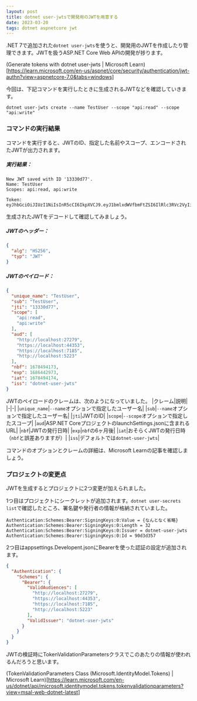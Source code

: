 ```yaml
---
layout: post
title: dotnet user-jwtsで開発用のJWTを用意する
date: 2023-03-20
tags: dotnet aspnetcore jwt
---
```


.NET 7で追加された`dotnet user-jwts`を使うと、開発用のJWTを作成したり管理できます。JWTを扱うASP.NET Core Web APIの開発が捗ります。

(Generate tokens with dotnet user-jwts &#124; Microsoft Learn)[https://learn.microsoft.com/en-us/aspnet/core/security/authentication/jwt-authn?view=aspnetcore-7.0&tabs=windows]

今回は、下記コマンドを実行したときに生成されるJWTなどを確認していきます。

```batch
dotnet user-jwts create --name TestUser --scope "api:read" --scope "api:write"
```

### コマンドの実行結果

コマンドを実行すると、JWTのID、指定した名前やスコープ、エンコードされたJWTが出力されます。

##### 実行結果：
```
New JWT saved with ID '13330d77'.
Name: TestUser
Scopes: api:read, api:write

Token: eyJhbGciOiJIUzI1NiIsInR5cCI6IkpXVCJ9.eyJ1bmlxdWVfbmFtZSI6IlRlc3RVc2VyIiwic3ViIjoiVGVzdFVzZXIiLCJqdGkiOiIxMzMzMGQ3NyIsInNjb3BlIjpbImFwaTpyZWFkIiwiYXBpOndyaXRlIl0sImF1ZCI6WyJodHRwOi8vbG9jYWxob3N0OjI3Mjc5IiwiaHR0cHM6Ly9sb2NhbGhvc3Q6NDQzNTMiLCJodHRwczovL2xvY2FsaG9zdDo3MTg1IiwiaHR0cDovL2xvY2FsaG9zdDo1MjIzIl0sIm5iZiI6MTY3ODQ5NDE3MywiZXhwIjoxNjg2NDQyOTczLCJpYXQiOjE2Nzg0OTQxNzQsImlzcyI6ImRvdG5ldC11c2VyLWp3dHMifQ.50FR9zdxRV1J8qBiKrRHRjIYSDYIOL0oYtTIna5mII4
```

生成されたJWTをデコードして確認してみましょう。

##### JWTのヘッダー：
```json
{
  "alg": "HS256",
  "typ": "JWT"
}
```

##### JWTのペイロード：
```json
{
  "unique_name": "TestUser",
  "sub": "TestUser",
  "jti": "13330d77",
  "scope": [
    "api:read",
    "api:write"
  ],
  "aud": [
    "http://localhost:27279",
    "https://localhost:44353",
    "https://localhost:7185",
    "http://localhost:5223"
  ],
  "nbf": 1678494173,
  "exp": 1686442973,
  "iat": 1678494174,
  "iss": "dotnet-user-jwts"
}
```

JWTのペイロードのクレームは、次のようになっていました。
|クレーム|説明|
|-|-|
|`unique_name`|`--name`オプションで指定したユーザー名|
|`sub`|`--name`オプションで指定したユーザー名|
|`jti`|JWTのID|
|`scope`|`--scope`オプションで指定したスコープ|
|`aud`|ASP.NET CoreプロジェクトのlaunchSettings.jsonに含まれるURL|
|`nbf`|JWTの発行日時|
|`exp`|`nbf`の6ヶ月後|
|`iat`|おそらくJWTの発行日時（`nbf`と誤差ありますが）|
|`iss`|デフォルトでは`dotnet-user-jwts`|

コマンドのオプションとクレームの詳細は、Microsoft Learnの記事を確認しましょう。

### プロジェクトの変更点

JWTを生成するとプロジェクトに2つ変更が加えられました。

1つ目はプロジェクトにシークレットが追加されます。`dotnet user-secrets list`で確認したところ、署名鍵や発行者の情報が格納されていました。
```
Authentication:Schemes:Bearer:SigningKeys:0:Value = {なんとなく省略}
Authentication:Schemes:Bearer:SigningKeys:0:Length = 32
Authentication:Schemes:Bearer:SigningKeys:0:Issuer = dotnet-user-jwts
Authentication:Schemes:Bearer:SigningKeys:0:Id = 90d3d357
```

2つ目はappsettings.Developent.jsonにBearerを使った認証の設定が追加されます。

```json
{
  "Authentication": {
    "Schemes": {
      "Bearer": {
        "ValidAudiences": [
          "http://localhost:27279",
          "https://localhost:44353",
          "https://localhost:7185",
          "http://localhost:5223"
        ],
        "ValidIssuer": "dotnet-user-jwts"
      }
    }
  }
}
```

JWTの検証時にTokenValidationParametersクラスでこのあたりの情報が使われるんだろうと思います。

(TokenValidationParameters Class (Microsoft.IdentityModel.Tokens) &#124; Microsoft Learn)[https://learn.microsoft.com/en-us/dotnet/api/microsoft.identitymodel.tokens.tokenvalidationparameters?view=msal-web-dotnet-latest]
